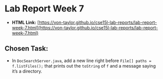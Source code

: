 # Lab Report Week 7
- **HTML Link:** [https://von-taylor.github.io/cse15l-lab-reports/lab-report-week-7.html](https://von-taylor.github.io/cse15l-lab-reports/lab-report-week-7.html)

## Chosen Task:
- In `DocSearchServer.java`, add a new line right before `File[] paths = f.listFiles();` that prints out the `toString` of `f` and a message saying it’s a directory.
